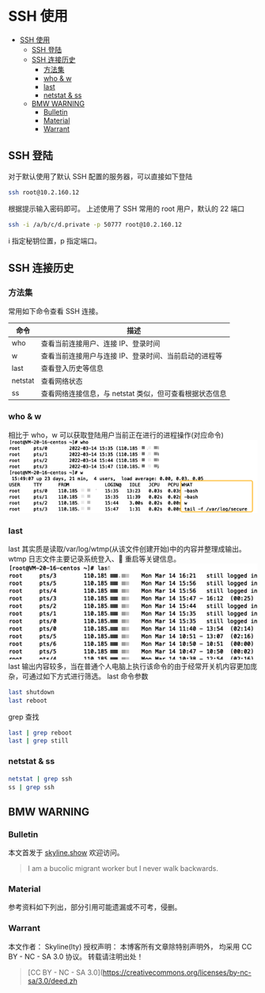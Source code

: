 # SSH 使用

<!-- @import "[TOC]" {cmd="toc" depthFrom=1 depthTo=6 orderedList=false} -->

<!-- code_chunk_output -->

- [SSH 使用](#ssh-使用)
  - [SSH 登陆](#ssh-登陆)
  - [SSH 连接历史](#ssh-连接历史)
    - [方法集](#方法集)
    - [who & w](#who--w)
    - [last](#last)
    - [netstat & ss](#netstat--ss)
  - [BMW WARNING](#bmw-warning)
    - [Bulletin](#bulletin)
    - [Material](#material)
    - [Warrant](#warrant)

<!-- /code_chunk_output -->

## SSH 登陆

对于默认使用了默认 SSH 配置的服务器，可以直接如下登陆

```sh
ssh root@10.2.160.12
```

根据提示输入密码即可。
上述使用了 SSH 常用的 root 用户，默认的 22 端口

```sh
ssh -i /a/b/c/d.private -p 50777 root@10.2.160.12
```

i 指定秘钥位置，p 指定端口。

## SSH 连接历史

### 方法集

常用如下命令查看 SSH 连接。

| 命令    | 描述                                                    |
| ------- | ------------------------------------------------------- |
| who     | 查看当前连接用户、连接 IP、登录时间                     |
| w       | 查看当前连接用户与连接 IP、登录时间、当前启动的进程等   |
| last    | 查看登入历史等信息                                      |
| netstat | 查看网络状态                                            |
| ss      | 查看网络连接信息，与 netstat 类似，但可查看根据状态信息 |

### who & w

相比于 who，w 可以获取登陆用户当前正在进行的进程操作(对应命令)
![SSH使用20220314155021](https://raw.githubusercontent.com/skylinety/blog-pics/master/imgs/SSH%E4%BD%BF%E7%94%A820220314155021.png)

### last

last 其实质是读取/var/log/wtmp(从该文件创建开始)中的内容并整理成输出。
wtmp 日志文件主要记录系统登入、 重启等关键信息。
![SSH使用20220314162422](https://raw.githubusercontent.com/skylinety/blog-pics/master/imgs/SSH%E4%BD%BF%E7%94%A820220314162422.png)
last 输出内容较多，当在普通个人电脑上执行该命令的由于经常开关机内容更加庞杂，可通过如下方式进行筛选。
last 命令参数

```sh
last shutdown
last reboot
```

grep 查找

```sh
last | grep reboot
last | grep still
```

### netstat & ss

```sh
netstat | grep ssh
ss | grep ssh
```

## BMW WARNING

### Bulletin

本文首发于 [skyline.show](http://www.skyline.show)  欢迎访问。

> I am a bucolic migrant worker but I never walk backwards.

### Material

参考资料如下列出，部分引用可能遗漏或不可考，侵删。

>

### Warrant

本文作者： Skyline(lty)
授权声明： 本博客所有文章除特别声明外， 均采用 CC BY - NC - SA 3.0 协议。 转载请注明出处！

> [CC BY - NC - SA 3.0](https://creativecommons.org/licenses/by-nc-sa/3.0/deed.zh
